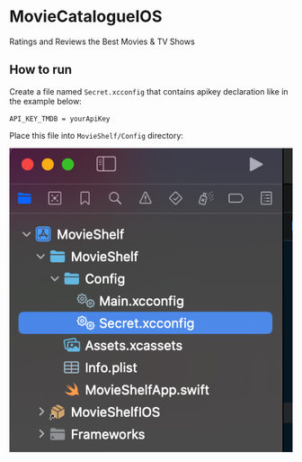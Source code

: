 # MovieCatalogueIOS
Ratings and Reviews the Best Movies &amp; TV Shows

## How to run
Create a file named `Secret.xcconfig` that contains apikey declaration like in the example below: 
```
API_KEY_TMDB = yourApiKey
```
Place this file into `MovieShelf/Config` directory:

![Config directory](./Docs/secret_directory.png)